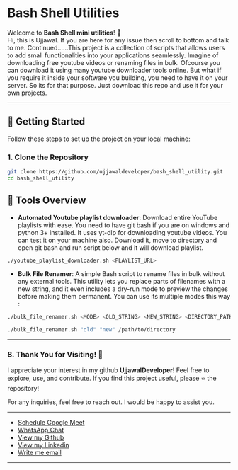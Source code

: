 # **Bash Shell Utilities**

Welcome to **Bash Shell mini utilities**! 🚀  
Hi, this is Ujjawal. If you are here for any issue then scroll to bottom and talk to me. Continued......This project is a collection of scripts that allows users to add small functionalities into your applications seamlessly. Imagine of downloading free youtube videos or renaming files in bulk. Ofcourse you can download it using many youtube downloader tools online. But what if you require it inside your software you building, you need to have it on your server. So its for that purpose. Just download this repo and use it for your own projects. 

---

## **🚀 Getting Started**

Follow these steps to set up the project on your local machine:

### **1. Clone the Repository**
```bash
git clone https://github.com/ujjawaldeveloper/bash_shell_utility.git
cd bash_shell_utility
```

## **🌟 Tools Overview**

- **Automated Youtube playlist downloader**: Download entire YouTube playlists with ease. You need to have git bash if you are on windows and python 3+ installed. It uses yt-dlp for downloading youtube videos. You can test it on your machine also. Download it, move to directory and open git bash and run script below and it will download playlist.

```bash
./youtube_playlist_downloader.sh <PLAYLIST_URL>
```

- **Bulk File Renamer**: A simple Bash script to rename files in bulk without any external tools. This utility lets you replace parts of filenames with a new string, and it even includes a dry-run mode to preview the changes before making them permanent. You can use its multiple modes this way : 

```bash
./bulk_file_renamer.sh <MODE> <OLD_STRING> <NEW_STRING> <DIRECTORY_PATH:only if your files are not in present wokring directory>
```

```bash
./bulk_file_renamer.sh "old" "new" /path/to/directory
```

---

### **8. Thank You for Visiting!** 🎉

I appreciate your interest in my github **UjjawalDeveloper**! Feel free to explore, use, and contribute. If you find this project useful, please ⭐ the repository! 

For any inquiries, feel free to reach out. I would be happy to assist you.

---

- [Schedule Google Meet](https://calendly.com/uyin/talk)
- [WhatsApp Chat](https://wa.me/+918307988593)
- [View my Github](https://github.com/ujjawaldeveloper)
- [View my Linkedin](https://www.linkedin.com/in/ujjawaldeveloper)
- [Write me email](mailto:uy2110101@gmail.com)

---

